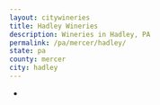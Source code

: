 ```yaml
---
layout: citywineries
title: Hadley Wineries
description: Wineries in Hadley, PA
permalink: /pa/mercer/hadley/
state: pa
county: mercer
city: hadley
---
```

-
